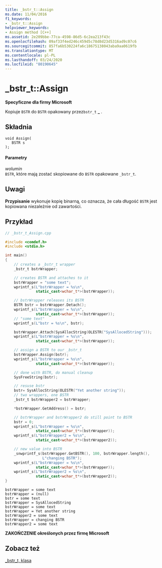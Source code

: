 ```yaml
---
title: _bstr_t::Assign
ms.date: 11/04/2016
f1_keywords:
- _bstr_t::Assign
helpviewer_keywords:
- Assign method [C++]
ms.assetid: 2e209bbe-77ca-4598-86d5-6c2ea213f43c
ms.openlocfilehash: 09af33f4ed246c459d5c78d8d23d5316ad9c07c6
ms.sourcegitcommit: 857fa6b530224fa6c18675138043aba9aa0619fb
ms.translationtype: MT
ms.contentlocale: pl-PL
ms.lasthandoff: 03/24/2020
ms.locfileid: "80190645"
---
```

# <a name="_bstr_tassign"></a>_bstr_t::Assign

**Specyficzne dla firmy Microsoft**

Kopiuje `BSTR` do `BSTR` opakowany przez`bstr_t` **_** .

## <a name="syntax"></a>Składnia

```
void Assign(
   BSTR s
);
```

#### <a name="parameters"></a>Parametry

*wolumin*<br/>
`BSTR`, które mają zostać skopiowane do `BSTR` opakowane `_bstr_t`.

## <a name="remarks"></a>Uwagi

**Przypisanie** wykonuje kopię binarną, co oznacza, że cała długość `BSTR` jest kopiowana niezależnie od zawartości.

## <a name="example"></a>Przykład

```cpp
// _bstr_t_Assign.cpp

#include <comdef.h>
#include <stdio.h>

int main()
{
    // creates a _bstr_t wrapper
    _bstr_t bstrWrapper;

    // creates BSTR and attaches to it
    bstrWrapper = "some text";
    wprintf_s(L"bstrWrapper = %s\n",
              static_cast<wchar_t*>(bstrWrapper));

    // bstrWrapper releases its BSTR
    BSTR bstr = bstrWrapper.Detach();
    wprintf_s(L"bstrWrapper = %s\n",
              static_cast<wchar_t*>(bstrWrapper));
    // "some text"
    wprintf_s(L"bstr = %s\n", bstr);

    bstrWrapper.Attach(SysAllocString(OLESTR("SysAllocedString")));
    wprintf_s(L"bstrWrapper = %s\n",
              static_cast<wchar_t*>(bstrWrapper));

    // assign a BSTR to our _bstr_t
    bstrWrapper.Assign(bstr);
    wprintf_s(L"bstrWrapper = %s\n",
              static_cast<wchar_t*>(bstrWrapper));

    // done with BSTR, do manual cleanup
    SysFreeString(bstr);

    // resuse bstr
    bstr= SysAllocString(OLESTR("Yet another string"));
    // two wrappers, one BSTR
    _bstr_t bstrWrapper2 = bstrWrapper;

    *bstrWrapper.GetAddress() = bstr;

    // bstrWrapper and bstrWrapper2 do still point to BSTR
    bstr = 0;
    wprintf_s(L"bstrWrapper = %s\n",
              static_cast<wchar_t*>(bstrWrapper));
    wprintf_s(L"bstrWrapper2 = %s\n",
              static_cast<wchar_t*>(bstrWrapper2));

    // new value into BSTR
    _snwprintf_s(bstrWrapper.GetBSTR(), 100, bstrWrapper.length(),
                 L"changing BSTR");
    wprintf_s(L"bstrWrapper = %s\n",
              static_cast<wchar_t*>(bstrWrapper));
    wprintf_s(L"bstrWrapper2 = %s\n",
              static_cast<wchar_t*>(bstrWrapper2));
}
```

```Output
bstrWrapper = some text
bstrWrapper = (null)
bstr = some text
bstrWrapper = SysAllocedString
bstrWrapper = some text
bstrWrapper = Yet another string
bstrWrapper2 = some text
bstrWrapper = changing BSTR
bstrWrapper2 = some text
```

**ZAKOŃCZENIE określonych przez firmę Microsoft**

## <a name="see-also"></a>Zobacz też

[_bstr_t, klasa](../cpp/bstr-t-class.md)
